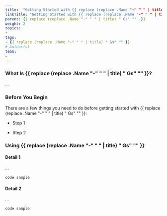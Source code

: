 ```yaml
---
title:  "Getting Started with {{ replace (replace .Name "-" " " | title) " Gs" "" -}}"
linkTitle: "Getting Started with {{ replace (replace .Name "-" " " | title) " Gs" "" -}}"
parent: {{ replace (replace .Name "-" " " | title) " Gs" "" -}}
weight: 2
topics:
- 
tags:
- {{ replace (replace .Name "-" " " | title) " Gs" "" }}
# Author(s)
team:
-
---
```


### What Is {{ replace (replace .Name "-" " " | title) " Gs" "" }}?

...

### Before You Begin

There are a few things you need to do before getting started with {{ replace (replace .Name "-" " " | title) " Gs" "" }}:

- Step 1

- Step 2

### Using {{ replace (replace .Name "-" " " | title) " Gs" "" }}

#### Detail 1

...

```
code sample
```

#### Detail 2

...

```
code sample
```
